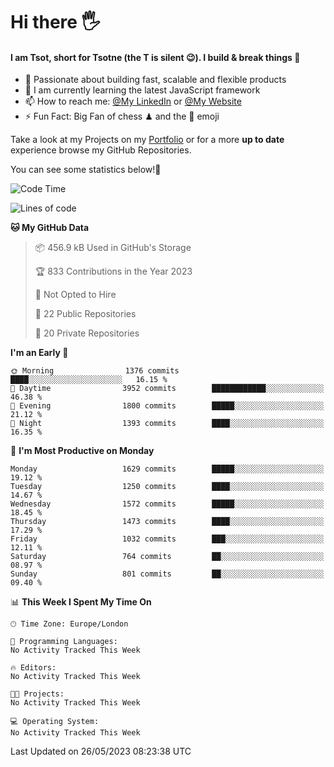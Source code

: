 # Hi there :raised_hand_with_fingers_splayed:
#### I am Tsot, short for Tsotne (the T is silent :wink:). I build & break things :space_invader:
- :telescope: Passionate about building fast, scalable and flexible products
- :seedling: I am currently learning the latest JavaScript framework 
- :mailbox: How to reach me: [@My LinkedIn](https://www.linkedin.com/in/tsotne-gvadzabia/) or [@My Website](https://tsotne.co.uk/contact)
- :zap: Fun Fact: Big Fan of chess ♟ and the 👾 emoji

Take a look at my Projects on my [Portfolio](https://tsotne.co.uk/) or for a more **up to date** experience browse my GitHub Repositories.

You can see some statistics below!:space_invader:
<!--START_SECTION:waka-->
![Code Time](http://img.shields.io/badge/Code%20Time-761%20hrs%202%20mins-blue)

![Lines of code](https://img.shields.io/badge/From%20Hello%20World%20I%27ve%20Written-4.9%20million%20lines%20of%20code-blue)

**🐱 My GitHub Data** 

> 📦 456.9 kB Used in GitHub's Storage 
 > 
> 🏆 833 Contributions in the Year 2023
 > 
> 🚫 Not Opted to Hire
 > 
> 📜 22 Public Repositories 
 > 
> 🔑 20 Private Repositories 
 > 
**I'm an Early 🐤** 

```text
🌞 Morning                1376 commits        ████░░░░░░░░░░░░░░░░░░░░░   16.15 % 
🌆 Daytime                3952 commits        ████████████░░░░░░░░░░░░░   46.38 % 
🌃 Evening                1800 commits        █████░░░░░░░░░░░░░░░░░░░░   21.12 % 
🌙 Night                  1393 commits        ████░░░░░░░░░░░░░░░░░░░░░   16.35 % 
```
📅 **I'm Most Productive on Monday** 

```text
Monday                   1629 commits        █████░░░░░░░░░░░░░░░░░░░░   19.12 % 
Tuesday                  1250 commits        ████░░░░░░░░░░░░░░░░░░░░░   14.67 % 
Wednesday                1572 commits        █████░░░░░░░░░░░░░░░░░░░░   18.45 % 
Thursday                 1473 commits        ████░░░░░░░░░░░░░░░░░░░░░   17.29 % 
Friday                   1032 commits        ███░░░░░░░░░░░░░░░░░░░░░░   12.11 % 
Saturday                 764 commits         ██░░░░░░░░░░░░░░░░░░░░░░░   08.97 % 
Sunday                   801 commits         ██░░░░░░░░░░░░░░░░░░░░░░░   09.40 % 
```


📊 **This Week I Spent My Time On** 

```text
🕑︎ Time Zone: Europe/London

💬 Programming Languages: 
No Activity Tracked This Week

🔥 Editors: 
No Activity Tracked This Week

🐱‍💻 Projects: 
No Activity Tracked This Week

💻 Operating System: 
No Activity Tracked This Week
```


 Last Updated on 26/05/2023 08:23:38 UTC
<!--END_SECTION:waka-->
